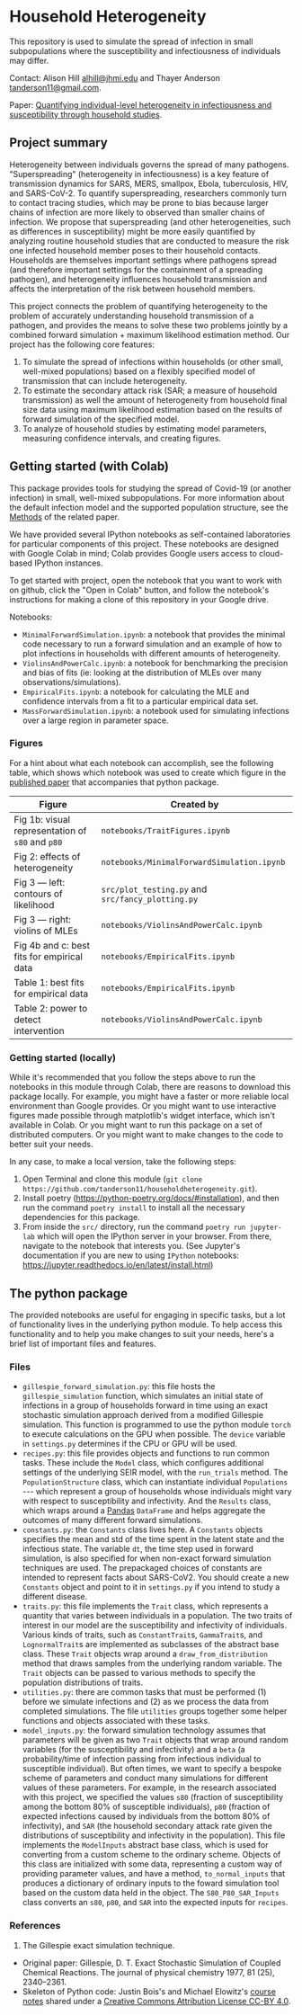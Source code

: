 # Household Heterogeneity

This repository is used to simulate the spread of infection in small subpopulations where the susceptibility and infectiousness of individuals may differ.

Contact: Alison Hill <alhill@jhmi.edu> and Thayer Anderson <tanderson11@gmail.com>.

Paper: [Quantifying individual-level heterogeneity in infectiousness and susceptibility through household studies](https://www.sciencedirect.com/science/article/pii/S1755436523000464).

## Project summary

Heterogeneity between individuals governs the spread of many pathogens. "Superspreading" (heterogeneity in infectiousness) is a key feature of transmission dynamics for SARS, MERS, smallpox, Ebola, tuberculosis, HIV, and SARS-CoV-2. To quantify superspreading, researchers commonly turn to contact tracing studies, which may be prone to bias because larger chains of infection are more likely to observed than smaller chains of infection. We propose that superspreading (and other heterogeneities, such as differences in susceptibility) might be more easily quantified by analyzing routine household studies that are conducted to measure the risk one infected household member poses to their household contacts. Households are themselves important settings where pathogens spread (and therefore important settings for the containment of a spreading pathogen), and heterogeneity influences household transmission and affects the interpretation of the risk between household members.

This project connects the problem of quantifying heterogeneity to the problem of accurately understanding household transmission of a pathogen, and provides the means to solve these two problems jointly by a combined forward simulation + maximum likelihood estimation method. Our project has the following core features:

1. To simulate the spread of infections within households (or other small, well-mixed populations) based on a flexibly specified model of transmission that can include heterogeneity.
2. To estimate the secondary attack risk (SAR; a measure of household transmission) as well the amount of heterogeneity from household final size data using maximum likelihood estimation based on the results of forward simulation of the specified model.
3. To analyze of household studies by estimating model parameters, measuring confidence intervals, and creating figures.

## Getting started (with Colab)

This package provides tools for studying the spread of Covid-19 (or another infection) in small, well-mixed subpopulations. For more information about the default infection model and the supported population structure, see the [Methods](https://www.sciencedirect.com/science/article/pii/S1755436523000464#sec2) of the related paper.

We have provided several IPython notebooks as self-contained laboratories for particular components of this project. These notebooks are designed with Google Colab in mind; Colab provides Google users access to cloud-based IPython instances.

To get started with project, open the notebook that you want to work with on github, click the "Open in Colab" button, and follow the notebook's instructions for making a clone of this repository in your Google drive.

Notebooks:
- `MinimalForwardSimulation.ipynb`: a notebook that provides the minimal code necessary to run a forward simulation and an example of how to plot infections in households with different amounts of heterogeneity.
- `ViolinsAndPowerCalc.ipynb`: a notebook for benchmarking the precision and bias of fits (ie: looking at the distribution of MLEs over many observations/simulations).
- `EmpiricalFits.ipynb`: a notebook for calculating the MLE and confidence intervals from a fit to a particular empirical data set.
- `MassForwardSimulation.ipynb`: a notebook used for simulating infections over a large region in parameter space.

### Figures

For a hint about what each notebook can accomplish, see the following table, which shows which notebook was used to create which figure in the [published paper](https://www.sciencedirect.com/science/article/pii/S1755436523000464#sec4) that accompanies that python package.

| Figure  | Created by |
| ------------- | ------------- |
| Fig 1b: visual representation of `s80` and `p80`  | `notebooks/TraitFigures.ipynb`  |
| Fig 2: effects of heterogeneity  | `notebooks/MinimalForwardSimulation.ipynb`  |
| Fig 3 &mdash; left: contours of likelihood | `src/plot_testing.py` and `src/fancy_plotting.py`|
| Fig 3 &mdash; right: violins of MLEs  | `notebooks/ViolinsAndPowerCalc.ipynb`  |
| Fig 4b and c: best fits for empirical data  | `notebooks/EmpiricalFits.ipynb`  |
| Table 1: best fits for empirical data  | `notebooks/EmpiricalFits.ipynb`  |
| Table 2: power to detect intervention  | `notebooks/ViolinsAndPowerCalc.ipynb`  |

### Getting started (locally)

While it's recommended that you follow the steps above to run the notebooks in this module through Colab, there are reasons to download this package locally. For example, you might have a faster or more reliable local environment than Google provides. Or you might want to use interactive figures made possible through matplotlib's widget interface, which isn't available in Colab. Or you might want to run this package on a set of distributed computers. Or you might want to make changes to the code to better suit your needs.

In any case, to make a local version, take the following steps:

1. Open Terminal and clone this module (`git clone https://github.com/tanderson11/householdheterogeneity.git`).
2. Install poetry (https://python-poetry.org/docs/#installation), and then run the command `poetry install` to install all the necessary dependencies for this package.
3. From inside the `src/` directory, run the command `poetry run jupyter-lab` which will open the IPython server in your browser. From there, navigate to the notebook that interests you. (See Jupyter's documentation if you are new to using `IPython` notebooks: https://jupyter.readthedocs.io/en/latest/install.html)

## The python package

The provided notebooks are useful for engaging in specific tasks, but a lot of functionality lives in the underlying python module. To help access this functionality and to help you make changes to suit your needs, here's a brief list of important files and features.

### Files
- `gillespie_forward_simulation.py`: this file hosts the `gillespie_simulation` function, which simulates an initial state of infections in a group of households forward in time using an exact stochastic simulation approach derived from a modified Gillespie simulation. This function is programmed to use the python module `torch` to execute calculations on the GPU when possible. The `device` variable in `settings.py` determines if the CPU or GPU will be used.
- `recipes.py`: this file provides objects and functions to run common tasks. These include the `Model` class, which configures additional settings of the underlying SEIR model, with the `run_trials` method. The `PopulationStructure` class, which can instantiate individual `Populations` --- which represent a group of households whose individuals might vary with respect to susceptibility and infectivity. And the `Results` class, which wraps around a [Pandas](https://pandas.pydata.org/docs/user_guide/index.html#user-guide) `DataFrame` and helps aggregate the outcomes of many different forward simulations.
- `constants.py`: the `Constants` class lives here. A `Constants` objects specifies the mean and std of the time spent in the latent state and the infectious state. The variable `dt`, the time step used in forward simulation, is also specified for when non-exact forward simulation techniques are used. The prepackaged choices of constants are intended to represent facts about SARS-CoV2. You should create a new `Constants` object and point to it in `settings.py` if you intend to study a different disease.
- `traits.py`: this file implements the `Trait` class, which represents a quantity that varies between individuals in a population. The two traits of interest in our model are the susceptibility and infectivity of individuals. Various kinds of traits, such as `ConstantTrait`s, `GammaTrait`s, and `LognormalTrait`s are implemented as subclasses of the abstract base class. These `Trait` objects wrap around a `draw_from_distribution` method that draws samples from the underlying random variable. The `Trait` objects can be passed to various methods to specify the population distributions of traits.
- `utilities.py`: there are common tasks that must be performed (1) before we simulate infections and (2) as we process the data from completed simulations. The file `utilities` groups together some helper functions and objects associated with these tasks.
- `model_inputs.py`: the forward simulation technology assumes that parameters will be given as two `Trait` objects that wrap around random variables (for the susceptibility and infectivity) and a `beta` (a probability/time of infection passing from infectious individual to susceptible individual). But often times,  we want to specify a bespoke scheme of parameters and conduct many simulations for different values of these parameters. For example, in the research associated with this project, we specified the values `s80` (fraction of susceptibility among the bottom 80% of susceptible individuals), `p80` (fraction of expected infections caused by individuals from the bottom 80% of infectivity), and `SAR` (the household secondary attack rate given the distributions of susceptibility and infectivity in the population). This file implements the `ModelInputs` abstract base class, which is used for converting from a custom scheme to the ordinary scheme. Objects of this class are initialized with some data, representing a custom way of providing parameter values, and have a method, `to_normal_inputs` that produces a dictionary of ordinary inputs to the foward simulation tool based on the custom data held in the object. The `S80_P80_SAR_Inputs` class converts an `s80`, `p80`, and `SAR` into the expected inputs for `recipes`.

### References

1. The Gillespie exact simulation technique.

- Original paper: Gillespie, D. T. Exact Stochastic Simulation of Coupled Chemical Reactions. The journal of physical chemistry 1977, 81 (25), 2340–2361.
- Skeleton of Python code: Justin Bois's and Michael Elowitz's [course notes](http://be150.caltech.edu/2019/handouts/12_stochastic_simulation_all_code.html) shared under a [Creative Commons Attribution License CC-BY 4.0](https://creativecommons.org/licenses/by/4.0/).
